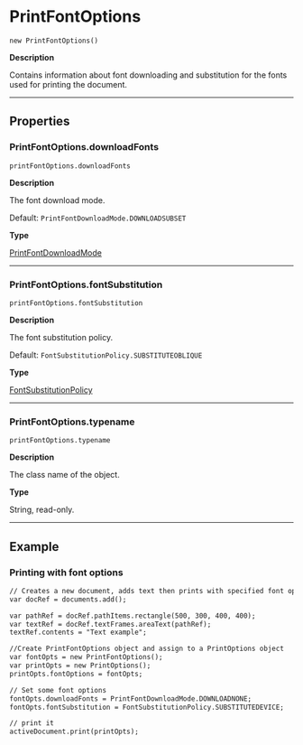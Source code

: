 <a id="jsobjref-printfontoptions"></a>

# PrintFontOptions

`new PrintFontOptions()`

**Description**

Contains information about font downloading and substitution for the fonts used for printing the document.

---

## Properties

<a id="jsobjref-printfontoptions-downloadfonts"></a>

### PrintFontOptions.downloadFonts

`printFontOptions.downloadFonts`

**Description**

The font download mode.

Default: `PrintFontDownloadMode.DOWNLOADSUBSET`

**Type**

[PrintFontDownloadMode](scripting-constants.md#jsobjref-scripting-constants-printfontdownloadmode)

---

<a id="jsobjref-printfontoptions-fontsubstitution"></a>

### PrintFontOptions.fontSubstitution

`printFontOptions.fontSubstitution`

**Description**

The font substitution policy.

Default: `FontSubstitutionPolicy.SUBSTITUTEOBLIQUE`

**Type**

[FontSubstitutionPolicy](scripting-constants.md#jsobjref-scripting-constants-fontsubstitutionpolicy)

---

<a id="jsobjref-printfontoptions-typename"></a>

### PrintFontOptions.typename

`printFontOptions.typename`

**Description**

The class name of the object.

**Type**

String, read-only.

---

## Example

### Printing with font options

```default
// Creates a new document, adds text then prints with specified font options.
var docRef = documents.add();

var pathRef = docRef.pathItems.rectangle(500, 300, 400, 400);
var textRef = docRef.textFrames.areaText(pathRef);
textRef.contents = "Text example";

//Create PrintFontOptions object and assign to a PrintOptions object
var fontOpts = new PrintFontOptions();
var printOpts = new PrintOptions();
printOpts.fontOptions = fontOpts;

// Set some font options
fontOpts.downloadFonts = PrintFontDownloadMode.DOWNLOADNONE;
fontOpts.fontSubstitution = FontSubstitutionPolicy.SUBSTITUTEDEVICE;

// print it
activeDocument.print(printOpts);
```
